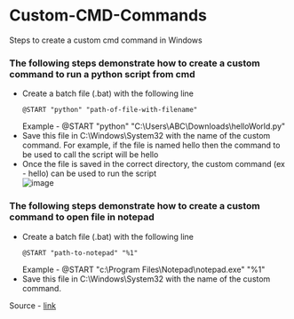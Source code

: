 # Custom-CMD-Commands
Steps to create a custom cmd command in Windows

### The following steps demonstrate how to create a custom command to run a python script from cmd
- Create a batch file (.bat) with the following line
    ```
    @START "python" "path-of-file-with-filename"
    ```
    Example - @START "python" "C:\Users\ABC\Downloads\helloWorld.py"
- Save this file in C:\Windows\System32 with the name of the custom command.
    For example, if the file is named hello then the command to be used to call the script will be hello  
- Once the file is saved in the correct directory, the custom command (ex - hello) can be used to run the script  
![image](https://github.com/Renita1206/Custom-CMD-Commands/assets/66276711/6ec6c176-cef7-4dbc-ad28-4546a9937693)


### The following steps demonstrate how to create a custom command to open file in notepad
- Create a batch file (.bat) with the following line
    ```
    @START "path-to-notepad" "%1"
    ```
    Example - @START "c:\Program Files\Notepad\notepad.exe" "%1"
- Save this file in C:\Windows\System32 with the name of the custom command.



Source - <a href="https://stackoverflow.com/questions/5181709/custom-commands-in-windows-command-prompt"> link </a>

